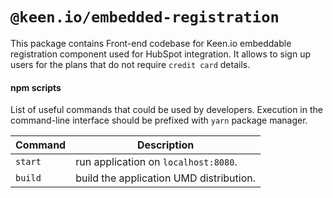 # `@keen.io/embedded-registration`

This package contains Front-end codebase for Keen.io embeddable registration component used for HubSpot integration.
It allows to sign up users for the plans that do not require `credit card` details.

#### npm scripts

List of useful commands that could be used by developers. Execution in the command-line interface should be prefixed with `yarn` package manager.

| Command | Description                             |
| ------- | --------------------------------------- |
| `start` | run application on `localhost:8080`.    |
| `build` | build the application UMD distribution. |
